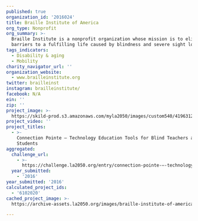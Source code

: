 ```yaml
---
published: true
organization_id: '2016024'
title: Braille Institute of America
org_type: Nonprofit
org_summary: >-
  Braille Institute is a nonprofit organization whose mission is to eliminate
  barriers to a fulfilling life caused by blindness and severe sight loss.
tags_indicators:
  - Disability & aging
  - Mobility
charity_navigator_url: ''
organization_website:
  - www.brailleinstitute.org
twitter: brailleinst
instagram: brailleinstitute/
facebook: N/A
ein: ''
zip: ''
project_image: >-
  https://skild-prod.s3.amazonaws.com/myla2050/images/custom540/4196312265741-team91.jpg
project_video: ''
project_titles:
  - >-
    Connection Pointe – Technology Education Tools for Blind Teachers and
    Students
aggregated:
  challenge_url:
    - >-
      https://challenge.la2050.org/entry/connection-pointe-–-technology-education-tools-for-blind-teachers-and-students
  year_submitted:
    - '2016'
year_submitted: '2016'
calculated_project_ids:
  - '6102020'
cached_project_image: >-
  https://archive-assets.la2050.org/images/braille-institute-of-america/skild-prod.s3.amazonaws.com/myla2050/images/custom540/4196312265741-team91.jpg

---
```

